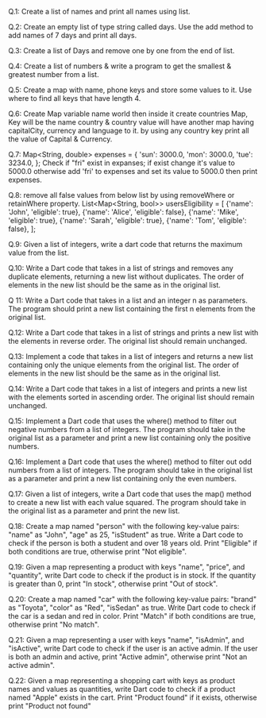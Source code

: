 Q.1: Create a list of names and print all names using list.

Q.2: Create an empty list of type string called days. Use the add method to add 
names of 7 days and print all days.

Q.3: Create a list of Days and remove one by one from the end of list.

Q.4: Create a list of numbers & write a program to get the smallest & greatest 
number from a list.

Q.5: Create a map with name, phone keys and store some values to it. Use 
where to find all keys that have length 4.

Q.6: Create Map variable name world then inside it create countries Map, Key 
will be the name country & country value will have another map having 
capitalCity, currency and language to it. by using any country key print all the 
value of Capital & Currency.

Q.7:
Map<String, double> expenses = {
 'sun': 3000.0,
 'mon': 3000.0,
 'tue': 3234.0,
};
Check if "fri" exist in expanses; if exist change it's value to 5000.0 otherwise 
add 'fri' to expenses and set its value to 5000.0 then print expenses.

Q.8: remove all false values from below list by using removeWhere or 
retainWhere property.
List<Map<String, bool>> usersEligibility = [
{'name': 'John', 'eligible': true},
{'name': 'Alice', 'eligible': false},
{'name': 'Mike', 'eligible': true},
{'name': 'Sarah', 'eligible': true},
{'name': 'Tom', 'eligible': false},
];

Q.9: Given a list of integers, write a dart code that returns the maximum value 
from the list.

Q.10: Write a Dart code that takes in a list of strings and removes any duplicate 
elements, returning a new list without duplicates. The order of elements in the 
new list should be the same as in the original list.

Q 11: Write a Dart code that takes in a list and an integer n as parameters. The 
program should print a new list containing the first n elements from the original 
list.

Q.12: Write a Dart code that takes in a list of strings and prints a new list with 
the elements in reverse order. The original list should remain unchanged.

Q.13: Implement a code that takes in a list of integers and returns a new list 
containing only the unique elements from the original list. The order of 
elements in the new list should be the same as in the original list.

Q.14: Write a Dart code that takes in a list of integers and prints a new list with 
the elements sorted in ascending order. The original list should remain 
unchanged.

Q.15: Implement a Dart code that uses the where() method to filter out negative 
numbers from a list of integers. The program should take in the original list as a 
parameter and print a new list containing only the positive numbers.

Q.16: Implement a Dart code that uses the where() method to filter out odd 
numbers from a list of integers. The program should take in the original list as a 
parameter and print a new list containing only the even numbers.

Q.17: Given a list of integers, write a Dart code that uses the map() method to 
create a new list with each value squared. The program should take in the 
original list as a parameter and print the new list.

Q.18: Create a map named "person" with the following key-value pairs: "name" 
as "John", "age" as 25, "isStudent" as true. Write a Dart code to check if the 
person is both a student and over 18 years old. Print "Eligible" if both 
conditions are true, otherwise print "Not eligible".

Q.19: Given a map representing a product with keys "name", "price", and 
"quantity", write Dart code to check if the product is in stock. If the quantity is 
greater than 0, print "In stock", otherwise print "Out of stock".

Q.20: Create a map named "car" with the following key-value pairs: "brand" as 
"Toyota", "color" as "Red", "isSedan" as true. Write Dart code to check if the 
car is a sedan and red in color. Print "Match" if both conditions are true, 
otherwise print "No match".

Q.21: Given a map representing a user with keys "name", "isAdmin", and 
"isActive", write Dart code to check if the user is an active admin. If the user is 
both an admin and active, print "Active admin", otherwise print "Not an active 
admin".

Q.22: Given a map representing a shopping cart with keys as product names 
and values as quantities, write Dart code to check if a product named "Apple" 
exists in the cart. Print "Product found" if it exists, otherwise print "Product not 
found"
